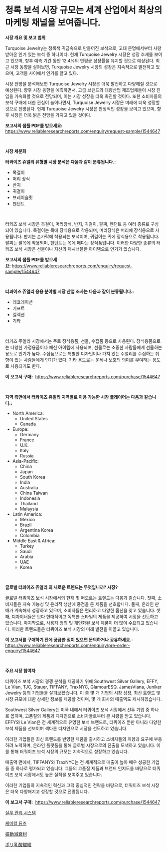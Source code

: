 <p><h1>청록 보석 시장 규모는 세계 산업에서 최상의 마케팅 채널을 보여줍니다.</h1></p><p><strong>시장 개요 및 보고 범위</strong></p>
<p><p>Turquoise Jewelry는 청록색 귀금속으로 만들어진 보석으로, 고대 문명에서부터 사랑받아온 인기 있는 보석 중 하나이다. 현재 Turquoise Jewelry 시장은 성장 추세를 보이고 있으며, 향후 예측 기간 동안 12.4%의 연평균 성장률을 유지할 것으로 예상된다. 최근 시장 동향을 살펴보면, Turquoise Jewelry 시장의 성장은 지속적으로 발전하고 있으며, 고객들 사이에서 인기를 끌고 있다.</p><p>시장 전망을 분석해보면 Turquoise Jewelry 시장은 더욱 발전하고 다양해질 것으로 예상된다. 향후 시장 동향을 예측하면서, 고급 브랜드와 대량산업 제조업체들이 시장 진입을 가속화할 것으로 전망되며, 이는 시장 성장을 더욱 촉진할 것이다. 또한 소비자들의 보석 구매에 대한 관심이 늘어나면서, Turquoise Jewelry 시장은 미래에 더욱 성장할 것으로 전망된다. 현재 Turquoise Jewelry 시장은 안정적인 성장을 보이고 있으며, 향후 시장은 더욱 밝은 전망을 가지고 있을 것이다.</p></p>
<p><strong>보고서의 샘플 PDF를 받으세요:</strong> <a href="https://www.reliableresearchreports.com/enquiry/request-sample/1544647">https://www.reliableresearchreports.com/enquiry/request-sample/1544647</a></p>
<p>&nbsp;</p>
<p><strong>시장 세분화</strong></p>
<p><strong>터콰이즈 쥬얼리 유형별 시장 분석은 다음과 같이 분류됩니다.:</strong></p>
<p><ul><li>목걸이</li><li>머리 장식</li><li>반지</li><li>귀걸이</li><li>브레이슬릿</li><li>펜던트</li></ul></p>
<p>&nbsp;</p>
<p><p>터콰즈 보석 시장은 목걸이, 머리장식, 반지, 귀걸이, 팔찌, 펜던트 등 여러 종류로 구성되어 있습니다. 목걸이는 목에 장식용으로 착용되며, 머리장식은 머리에 장식용으로 사용됩니다. 반지는 손가락에 착용되는 보석이며, 귀걸이는 귀에 장식용으로 착용됩니다. 팔찌는 팔목에 착용되며, 펜던트는 목에 매다는 장식품입니다. 이러한 다양한 종류의 터콰즈 보석 시장은 선물이나 자신의 패셔너블한 아이템으로 인기가 있습니다.</p></p>
<p><strong>보고서의 샘플 PDF를 받으세요:</strong>&nbsp;<a href="https://www.reliableresearchreports.com/enquiry/request-sample/1544647">https://www.reliableresearchreports.com/enquiry/request-sample/1544647</a></p>
<p>&nbsp;</p>
<p><strong> 터콰이즈 쥬얼리 응용 분야별 시장 산업 조사는 다음과 같이 분류됩니다.:</strong></p>
<p><ul><li>데코레이션</li><li>기프트</li><li>컬렉션</li><li>기타</li></ul></p>
<p>&nbsp;</p>
<p><p>터키즈 주얼리 시장에서는 주로 장식용품, 선물, 수집품 등으로 사용된다. 장식용품으로는 다양한 가정용품이나 패션 아이템에 사용되며, 선물로는 소중한 사람들에게 선물하는 용도로 인기가 높다. 수집품으로는 특별한 디자인이나 가치 있는 주얼리를 수집하는 취향이 있는 사람들에게 인기가 있다. 기타 용도로는 운세나 보호의 의미를 부여하는 용도로 사용되기도 한다.</p></p>
<p><strong>이 보고서 구매:</strong>&nbsp; <a href="https://www.reliableresearchreports.com/purchase/1544647">https://www.reliableresearchreports.com/purchase/1544647</a></p>
<p>&nbsp;</p>
<p><strong>지역 측면에서 터콰이즈 쥬얼리 지역별로 이용 가능한 시장 플레이어는 다음과 같습니다.:</strong></p>
<p><ul>
    <li>
        North America:
        <ul>
            <li>United States</li>
            <li>Canada</li>
        </ul>
    </li>
    <li>
        Europe:
        <ul>
            <li>Germany</li>
            <li>France</li>
            <li>U.K.</li>
            <li>Italy</li>
            <li>Russia</li>
        </ul>
    </li>
    <li>
        Asia-Pacific:
        <ul>
            <li>China</li>
            <li>Japan</li>
            <li>South Korea</li>
            <li>India</li>
            <li>Australia</li>
            <li>China Taiwan</li>
            <li>Indonesia</li>
            <li>Thailand</li>
            <li>Malaysia</li>
        </ul>
    </li>
    <li>
        Latin America:
        <ul>
            <li>Mexico</li>
            <li>Brazil</li>
            <li>Argentina Korea</li>
            <li>Colombia</li>
        </ul>
    </li>
    <li>
        Middle East & Africa:
        <ul>
            <li>Turkey</li>
            <li>Saudi</li>
            <li>Arabia</li>
            <li>UAE</li>
            <li>Korea</li>
        </ul>
    </li>
    </ul></p>
<p>&nbsp;</p>
<p><strong>글로벌 터콰이즈 쥬얼리 의 새로운 트렌드는 무엇입니까? 시장?</strong></p>
<p><p>글로벌 터쿼이즈 보석 시장에서의 현재 및 떠오르는 트렌드는 다음과 같습니다. 첫째, 소비자들은 지속 가능성 및 윤리적 생산에 중점을 둔 제품을 선호합니다. 둘째, 온라인 판매가 계속해서 성장하고 있으며, 소비자들은 편리하고 다양한 옵션을 찾고 있습니다. 셋째, 디자이너들은 보다 현대적이고 독특한 스타일의 제품을 제공하여 시장을 선도하고 있습니다. 마지막으로, 사용자 정의 및 개인화된 보석 제품이 더 많이 수요되고 있습니다. 이러한 트렌드들은 터쿼이즈 보석 시장의 미래 발전을 이끌고 있습니다.</p></p>
<p><strong>이 보고서를 구매하기 전에 궁금한 점이 있으면 문의하거나 공유하세요.</strong>- <a href="https://www.reliableresearchreports.com/enquiry/pre-order-enquiry/1544647">https://www.reliableresearchreports.com/enquiry/pre-order-enquiry/1544647</a></p>
<p>&nbsp;</p>
<p><strong>주요 시장 참여자</strong></p>
<p><p>터쿼이즈 보석 시장의 경쟁 분석을 제공하기 위해 Southwest Silver Gallery, EFFY, Le Vian, TJC, Stauer, TIFFANY, TraxNYC, GlamourESQ, JamesViana, Juniker Jewelry 등의 기업들을 살펴보겠습니다. 이 중 몇 개 기업의 시장 성장, 최신 트렌드 및 시장 규모에 대한 상세한 정보를 제공할 것이며, 몇 개 회사의 매출액도 제시하겠습니다.</p><p>Southwest Silver Gallery는 미국 내에서 터쿼이즈 보석 시장에서 선두 기업 중 하나로 꼽히며, 고품질의 제품과 디자인으로 소비자들로부터 큰 사랑을 받고 있습니다. EFFY와 Le Vian은 전 세계적으로 유명한 보석 브랜드로, 터쿼이즈 뿐만 아니라 다양한 보석 제품을 선보이며 색다른 디자인으로 시장을 선도하고 있습니다.</p><p>이러한 기업들은 최신 트렌드를 반영한 제품을 출시하고 소비자들의 취향과 요구에 부응하려 노력하며, 온라인 플랫폼을 통해 글로벌 시장으로의 진출을 모색하고 있습니다. 이를 통해 터쿼이즈 보석 시장의 규모는 지속적으로 성장하고 있습니다.</p><p>매출액 면에서, TIFFANY와 TraxNYC는 전 세계적으로 매출이 높아 매우 성공한 기업들 중 하나로 평가되고 있습니다. 그들의 고품질 제품과 브랜드 인지도를 바탕으로 터쿼이즈 보석 시장에서도 높은 실적을 보여주고 있습니다.</p><p>이러한 기업들의 지속적인 혁신과 고객 중심적인 전략을 바탕으로, 터쿼이즈 보석 시장은 더욱 다양해지고 성장할 것으로 전망됩니다.</p></p>
<p><strong>이 보고서 구매:</strong>&nbsp;&nbsp;<a href="https://www.reliableresearchreports.com/purchase/1544647">https://www.reliableresearchreports.com/purchase/1544647</a></p>
<p><p><a href="https://medium.com/@demarcuskuhlman/2024%EB%85%84%EB%B6%80%ED%84%B0-2031%EB%85%84%EA%B9%8C%EC%A7%80-%EC%98%88%EC%83%81%EB%90%98%EB%8A%94-%EC%8B%9C%EC%9E%A5-%EB%8F%99%ED%96%A5-%EB%B0%8F-%EC%8B%9C%EC%9E%A5-%EB%B6%84%EC%84%9D%EC%9D%84-%EC%98%88%EC%B8%A1%ED%95%9C-%EC%8B%A4%EC%8A%B5-%EA%B4%80%EB%A6%AC-%EC%8B%9C%EC%8A%A4%ED%85%9C-%EC%8B%9C%EC%9E%A5-5d30fd22b23e">실무 관리 시스템</a></p><p><a href="https://medium.com/@avramcornescu20221/%ED%99%94%ED%95%99-%ED%93%A8%EC%A6%88-%EC%8B%9C%EC%9E%A5-%EC%9D%B8%EC%82%AC%EC%9D%B4%ED%8A%B8-%EC%8B%9C%EC%9E%A5-%EB%8F%99%ED%96%A5-%EC%84%B1%EC%9E%A5-2024%EB%85%84%EB%B6%80%ED%84%B0-2031%EB%85%84%EA%B9%8C%EC%A7%80%EC%9D%98-%EC%98%88%EC%B8%A1-9077b95a9e0b">케미컬 퓨즈</a></p><p><a href="https://medium.com/@santosuigrtley997836/%E6%8C%AF%E5%8B%95%E5%90%B8%E5%8F%8E%E6%9D%90%E6%96%99%E5%B8%82%E5%A0%B4%E8%A6%8F%E6%A8%A1%E3%81%AF-%E3%82%B0%E3%83%AD%E3%83%BC%E3%83%90%E3%83%AB%E7%94%A3%E6%A5%AD%E3%81%AB%E3%81%8A%E3%81%91%E3%82%8B%E6%9C%80%E9%81%A9%E3%81%AA%E3%83%9E%E3%83%BC%E3%82%B1%E3%83%86%E3%82%A3%E3%83%B3%E3%82%B0%E3%83%81%E3%83%A3%E3%83%8D%E3%83%AB%E3%82%92%E7%A4%BA%E3%81%97%E3%81%A6%E3%81%84%E3%81%BE%E3%81%99-50c5ababd9d6">振動減衰材</a></p><p><a href="https://medium.com/@coraltrout1923/%E3%83%9D%E3%83%AA%E4%B9%B3%E9%85%B8%E7%B9%8A%E7%B6%AD%E5%B8%82%E5%A0%B4-%E7%AB%B6%E4%BA%89%E5%88%86%E6%9E%90-%E5%B8%82%E5%A0%B4%E5%8B%95%E5%90%91-2031%E5%B9%B4%E3%81%BE%E3%81%A7%E3%81%AE%E4%BA%88%E6%B8%AC-0037b9e99a9f">ポリ乳酸繊維</a></p></p>
